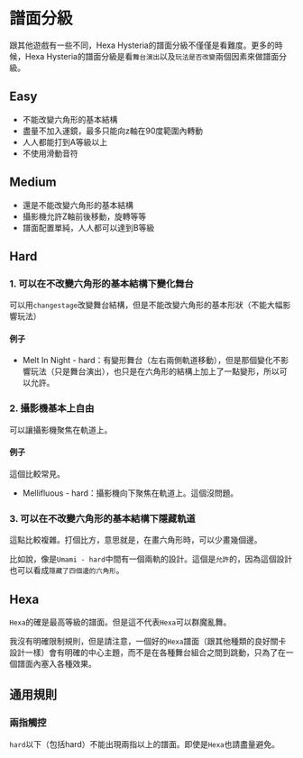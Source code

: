 # 譜面分級
跟其他遊戲有一些不同，Hexa Hysteria的譜面分級不僅僅是看難度。更多的時候，Hexa Hysteria的譜面分級是看`舞台演出`以及`玩法是否改變`兩個因素來做譜面分級。

## Easy
- 不能改變六角形的基本結構
- 盡量不加入運鏡，最多只能向z軸在90度範圍內轉動
- 人人都能打到A等級以上
- 不使用滑動音符

## Medium
- 還是不能改變六角形的基本結構
- 攝影機允許Z軸前後移動，旋轉等等
- 譜面配置單純，人人都可以達到B等級

## Hard
### 1. 可以在不改變六角形的基本結構下變化舞台
可以用`changestage`改變舞台結構，但是不能改變六角形的基本形狀（不能大幅影響玩法）

#### 例子
- Melt In Night - hard：有變形舞台（左右兩側軌道移動），但是那個變化不影響玩法（只是舞台演出），也只是在六角形的結構上加上了一點變形，所以可以允許。

### 2. 攝影機基本上自由
可以讓攝影機聚焦在軌道上。

#### 例子
這個比較常見。

- Mellifluous - hard：攝影機向下聚焦在軌道上。這個沒問題。

### 3. 可以在不改變六角形的基本結構下隱藏軌道
這點比較複雜。打個比方，意思就是，在畫六角形時，可以少畫幾個邊。

比如說，像是`Umami - hard`中間有一個兩軌的設計。這個是`允許`的，因為這個設計也可以看成`隱藏了四個邊的六角形`。

## Hexa
`Hexa`的確是最高等級的譜面。但是這不代表`Hexa`可以群魔亂舞。

我沒有明確限制規則，但是請注意，一個好的`Hexa`譜面（跟其他種類的良好關卡設計一樣）會有明確的中心主題，而不是在各種舞台組合之間到跳動，只為了在一個譜面內塞入各種效果。

## 通用規則
### 兩指觸控
`hard`以下（包括hard）不能出現兩指以上的譜面。即使是`Hexa`也請盡量避免。
